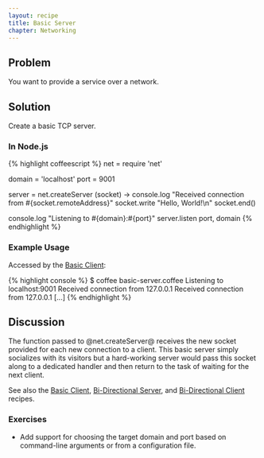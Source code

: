 ```yaml
---
layout: recipe
title: Basic Server
chapter: Networking
---
```

## Problem

You want to provide a service over a network.

## Solution

Create a basic TCP server.

### In Node.js

{% highlight coffeescript %}
net = require 'net'

domain = 'localhost'
port = 9001

server = net.createServer (socket) ->
	console.log "Received connection from #{socket.remoteAddress}"
	socket.write "Hello, World!\n"
	socket.end()

console.log "Listening to #{domain}:#{port}"
server.listen port, domain
{% endhighlight %}

### Example Usage

Accessed by the [Basic Client](/chapters/networking/basic-client):

{% highlight console %}
$ coffee basic-server.coffee
Listening to localhost:9001
Received connection from 127.0.0.1
Received connection from 127.0.0.1
[...]
{% endhighlight %}

## Discussion

The function passed to @net.createServer@ receives the new socket provided for each new connection to a client.  This basic server simply socializes with its visitors but a hard-working server would pass this socket along to a dedicated handler and then return to the task of waiting for the next client.

See also the [Basic Client](/chapters/networking/basic-client), [Bi-Directional Server](/chapters/networking/bi-directional-server), and [Bi-Directional Client](/chapters/networking/bi-directional-client) recipes.

### Exercises

* Add support for choosing the target domain and port based on command-line arguments or from a configuration file.
